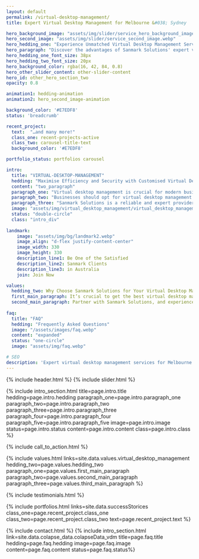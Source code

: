 ```yaml
---
layout: default
permalink: /virtual-desktop-management/
title: Expert Virtual Desktop Management for Melbourne &#038; Sydney

hero_background_image: "assets/img/slider/service_hero_background_image.webp.webp"
hero_second_image: "assets/img/slider/service_second_image.webp"
hero_hedding_one: "Experience Unmatched Virtual Desktop Management Services for Melbourne & Sydney Businesses with Sanmark Solutions"
hero_paragraph: "Discover the advantages of Sanmark Solutions' expert virtual desktop management services, tailored for businesses in Melbourne and Sydney. Elevate productivity, security, and efficiency with our comprehensive solutions."
hero_hedding_one_font_size: 38px
hero_hedding_two_font_size: 20px
hero_background_color: rgba(16, 42, 84, 0.8)
hero_other_slider_content: other-slider-content
hero_id: other_hero_section_two
opacity: 0.8

animation1: hedding-animation
animation2: hero_second_image-animation

background_color: '#E7EDF8'
status: 'breadcrumb' 

recent_project: 
  text:  "…and many more!"
  class_one: recent-projects-active
  class_two: carousel-title-text
  background_color: '#E7EDF8'

portfolio_status: portfolios carousel

intro:
  title: "VIRTUAL-DESKTOP-MANAGEMENT"
  hedding: "Maximise Efficiency and Security with Customised Virtual Desktop Management Solutions by Sanmark Solutions"
  content: "two_paragraph"
  paragraph_one: "Virtual desktop management is crucial for modern businesses as it allows centralised management of IT infrastructure, which improves security, reduces costs, and increases productivity. Customised virtual desktop management solutions from Sanmark Solutions help businesses maximise efficiency and security by designing a strategy that aligns with their unique needs."
  paragraph_two: "Businesses should opt for virtual desktop management solutions when they have a dispersed workforce, need to centralise their IT infrastructure, or require more efficient and cost-effective management of their desktop environments. By choosing Sanmark Solutions, businesses can access expert virtual desktop management solutions that are tailored to their specific requirements, such as Windows and Linux Virtual Desktop Management. These cutting-edge technologies offer seamless integration, centralised management, and robust security features, ensuring optimal performance and scalability for businesses in Melbourne and Sydney."
  paragraph_three: "Sanmark Solutions is a reliable and expert provider of virtual desktop management services in Melbourne and Sydney, committed to customer satisfaction and continuous improvement. Our team of professionals delivers customised, efficient, and secure virtual desktop management solutions that empower businesses to reach new heights in productivity and performance. Choosing Sanmark Solutions means partnering with a trusted virtual desktop management service provider with a proven track record and a commitment to excellence."
  image: "assets/img/virtual_desktop_management/virtual_desktop_management.webp"
  status: "double-circle"
  class: "intro_div"
  
landmark:
    image: "assets/img/bg/landmark2.webp"
    image_align: "d-flex justify-content-center"
    image_width: 330
    image_height: 330
    description_line1: Be One of the Satisfied
    description_line2: Sanmark Clients
    description_line3: in Australia
    join: Join Now

values:
  hedding_two: Why Choose Sanmark Solutions for Your Virtual Desktop Management Requirement in Melbourne and Sydney
  first_main_paragraph: It’s crucial to get the best virtual desktop management service to make sure your company can run effectively and securely. Sanmark Solutions provides an unrivalled virtual desktop management experience, creating tailored solutions that meet your unique demands and specifications.
  second_main_paragraph: Partner with Sanmark Solutions, and experience the advantages of our expert team, cutting-edge technologies, and proven track record. Our tailored virtual desktop management solutions are designed to boost productivity, reduce costs, and improve security, ensuring that your business operates at optimal performance in Melbourne and Sydney.
  
faq:
  title: "FAQ"
  hedding: "Frequently Asked Questions"
  image: "/assets/images/faq.webp"
  content: "expanded"
  status: "one-circle"
  image: "assets/img/faq.webp"

# SEO
description: 'Expert virtual desktop management services for Melbourne & Sydney, specialising in Windows and Linux Virtual Desktop Management.'
---
```


{% include header.html %}
{% include slider.html %}

<div style="margin-top:-50px; background-color:{{page.background_color}};" >
    <div style="height:50px"></div>
    </div>
{% include intro_section.html title=page.intro.title hedding=page.intro.hedding 
      paragraph_one=page.intro.paragraph_one paragraph_two=page.intro.paragraph_two paragraph_three=page.intro.paragraph_three paragraph_four=page.intro.paragraph_four paragraph_five=page.intro.paragraph_five image=page.intro.image status=page.intro.status content=page.intro.content class=page.intro.class %}

{% include call_to_action.html %}

{% include values.html links=site.data.values.virtual_desktop_management hedding_two=page.values.hedding_two paragraph_one=page.values.first_main_paragraph paragraph_two=page.values.second_main_paragraph paragraph_three=page.values.third_main_paragraph %}

{% include testimonials.html %}

{% include portfolios.html links=site.data.successStorices class_one=page.recent_project.class_one class_two=page.recent_project.class_two text=page.recent_project.text %}

{% include contact.html %}
{% include intro_section.html link=site.data.colapse_data.colapseData_vdm title=page.faq.title hedding=page.faq.hedding image=page.faq.image content=page.faq.content status=page.faq.status%}

<script>
  $(document).ready(function () {
      var owl1 = $('#carouselOne .owl-carousel'); // Target the first carousel
      owl1.owlCarousel();
      $('#carouselOne .customNextBtn').click(function () { // Target the next button of the first carousel
          owl1.trigger('next.owl.carousel');
      });
      $('#carouselOne .customPrevBtn').click(function () { // Target the previous button of the first carousel
          owl1.trigger('prev.owl.carousel', [300]);
      });
  });

  $(document).ready(function () {
      var owl2 = $('#carouselTwo .owl-carousel'); // Target the second carousel
      owl2.owlCarousel();
      $('#carouselTwo .customNextBtn').click(function () { // Target the next button of the second carousel
          owl2.trigger('next.owl.carousel');
      });
      $('#carouselTwo .customPrevBtn').click(function () { // Target the previous button of the second carousel
          owl2.trigger('prev.owl.carousel', [300]);
      });
  });

  $(document).ready(function() {
    $("#owl-demo").owlCarousel({
    autoPlay: 3000, //Set AutoPlay to 3 seconds
    items : 4,
    itemsDesktop : [1199,3],
    itemsDesktopSmall : [979,3]
  });
});
</script>
